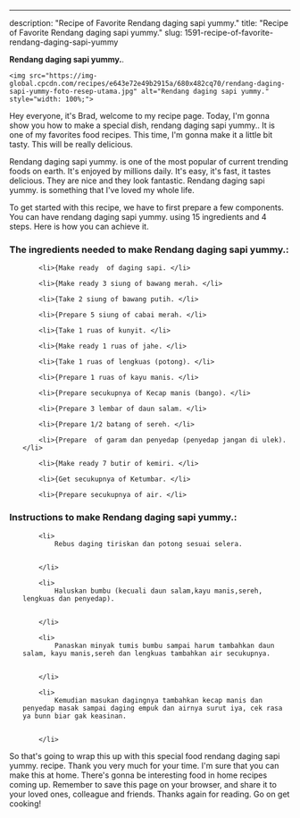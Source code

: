 ---
description: "Recipe of Favorite Rendang daging sapi yummy."
title: "Recipe of Favorite Rendang daging sapi yummy."
slug: 1591-recipe-of-favorite-rendang-daging-sapi-yummy

<p>
	<strong>Rendang daging sapi yummy.</strong>. 
	
</p>
<p>
	
	<img src="https://img-global.cpcdn.com/recipes/e643e72e49b2915a/680x482cq70/rendang-daging-sapi-yummy-foto-resep-utama.jpg" alt="Rendang daging sapi yummy." style="width: 100%;">
	
	
</p>
<p>
	Hey everyone, it's Brad, welcome to my recipe page. Today, I'm gonna show you how to make a special dish, rendang daging sapi yummy.. It is one of my favorites food recipes. This time, I'm gonna make it a little bit tasty. This will be really delicious.
</p>
	
<p>
	
</p>
<p>
	Rendang daging sapi yummy. is one of the most popular of current trending foods on earth. It's enjoyed by millions daily. It's easy, it's fast, it tastes delicious. They are nice and they look fantastic. Rendang daging sapi yummy. is something that I've loved my whole life.
</p>

<p>
To get started with this recipe, we have to first prepare a few components. You can have rendang daging sapi yummy. using 15 ingredients and 4 steps. Here is how you can achieve it.
</p>

<h3>The ingredients needed to make Rendang daging sapi yummy.:</h3>

<ol>
	
		<li>{Make ready  of daging sapi. </li>
	
		<li>{Make ready 3 siung of bawang merah. </li>
	
		<li>{Take 2 siung of bawang putih. </li>
	
		<li>{Prepare 5 siung of cabai merah. </li>
	
		<li>{Take 1 ruas of kunyit. </li>
	
		<li>{Make ready 1 ruas of jahe. </li>
	
		<li>{Take 1 ruas of lengkuas (potong). </li>
	
		<li>{Prepare 1 ruas of kayu manis. </li>
	
		<li>{Prepare secukupnya of Kecap manis (bango). </li>
	
		<li>{Prepare 3 lembar of daun salam. </li>
	
		<li>{Prepare 1/2 batang of sereh. </li>
	
		<li>{Prepare  of garam dan penyedap (penyedap jangan di ulek). </li>
	
		<li>{Make ready 7 butir of kemiri. </li>
	
		<li>{Get secukupnya of Ketumbar. </li>
	
		<li>{Prepare secukupnya of air. </li>
	
</ol>
<p>
	
</p>

<h3>Instructions to make Rendang daging sapi yummy.:</h3>

<ol>
	
		<li>
			Rebus daging tiriskan dan potong sesuai selera.
			
			
		</li>
	
		<li>
			Haluskan bumbu (kecuali daun salam,kayu manis,sereh, lengkuas dan penyedap).
			
			
		</li>
	
		<li>
			Panaskan minyak tumis bumbu sampai harum tambahkan daun salam, kayu manis,sereh dan lengkuas tambahkan air secukupnya.
			
			
		</li>
	
		<li>
			Kemudian masukan dagingnya tambahkan kecap manis dan penyedap masak sampai daging empuk dan airnya surut iya, cek rasa ya bunn biar gak keasinan.
			
			
		</li>
	
</ol>

<p>
	
</p>

<p>
	So that's going to wrap this up with this special food rendang daging sapi yummy. recipe. Thank you very much for your time. I'm sure that you can make this at home. There's gonna be interesting food in home recipes coming up. Remember to save this page on your browser, and share it to your loved ones, colleague and friends. Thanks again for reading. Go on get cooking!
</p>

